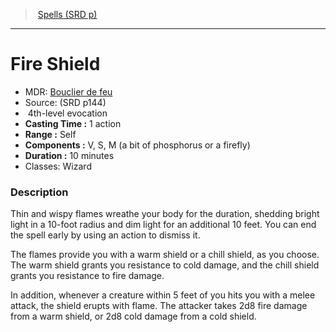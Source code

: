 ﻿---
!SpellItem
Family: SpellVO
Level: 4
Type: evocation
CastingTime: 1 action
Range: Self
Components: V, S, M (a bit of phosphorus or a firefly)
Duration: 10 minutes
Classes: Wizard
Id: spells_vo.md#fire-shield
ParentLink: spells_vo.md#spells-srd-p
Name: Fire Shield
ParentName: Spells (SRD p)
NameLevel: 1
AltName: '[Bouclier de feu](hd_spells_bouclier_de_feu.md)'
Source: (SRD p144)
Attributes: {}
---
> [Spells (SRD p)](srd_spells.md)

---

# Fire Shield

- MDR: [Bouclier de feu](hd_spells_bouclier_de_feu.md)
- Source: (SRD p144)
-  4th-level evocation
- **Casting Time :** 1 action
- **Range :** Self
- **Components :** V, S, M (a bit of phosphorus or a firefly)
- **Duration :** 10 minutes
- Classes: Wizard

### Description

Thin and wispy flames wreathe your body for the duration, shedding bright light in a 10-foot radius and dim light for an additional 10 feet. You can end the spell early by using an action to dismiss it.

The flames provide you with a warm shield or a chill shield, as you choose. The warm shield grants you resistance to cold damage, and the chill shield grants you resistance to fire damage.

In addition, whenever a creature within 5 feet of you hits you with a melee attack, the shield erupts with flame. The attacker takes 2d8 fire damage from a warm shield, or 2d8 cold damage from a cold shield.

